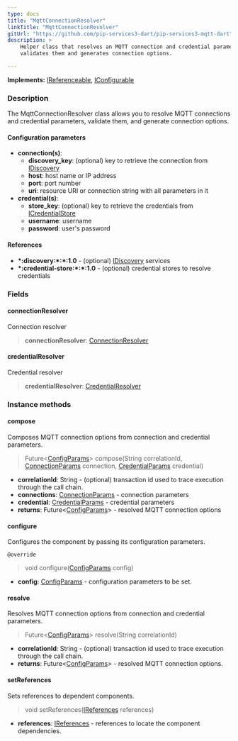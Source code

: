 ```yaml
---
type: docs
title: "MqttConnectionResolver"
linkTitle: "MqttConnectionResolver"
gitUrl: "https://github.com/pip-services3-dart/pip-services3-mqtt-dart"
description: >
    Helper class that resolves an MQTT connection and credential parameters, 
    validates them and generates connection options.

---
```


**Implements:** [IReferenceable](../../../commons/refer/ireferenceable), [IConfigurable](../../../commons/config/iconfigurable)

### Description

The MqttConnectionResolver class allows you to resolve MQTT connections and credential parameters, validate them, and generate connection options.

#### Configuration parameters

- **connection(s)**:
    - **discovery_key**: (optional) key to retrieve the connection from [IDiscovery](../../../components/connect/idiscovery)
    - **host**: host name or IP address
    - **port**: port number
    - **uri**: resource URI or connection string with all parameters in it
- **credential(s)**:
    - **store_key**: (optional) key to retrieve the credentials from [ICredentialStore](../../../components/auth/icredential_store)
    - **username**: username
    - **password**: user's password

#### References

- **\*:discovery:\*:\*:1.0** - (optional) [IDiscovery](../../../components/connect/idiscovery) services
- **\*:credential-store:\*:\*:1.0** - (optional) credential stores to resolve credentials



### Fields

<span class="hide-title-link">

#### connectionResolver
Connection resolver
> **connectionResolver**: [ConnectionResolver](../../../components/connect/connection_resolver)

#### credentialResolver
Credential resolver
> **credentialResolver**: [CredentialResolver](../../../components/auth/credential_resolver)

</span>


### Instance methods

#### compose
Composes MQTT connection options from connection and credential parameters.

> Future<[ConfigParams](../../../commons/config/config_params)> compose(String correlationId, [ConnectionParams](../../../components/connect/connection_params) connection, [CredentialParams](../../../components/auth/credential_params) credential)

- **correlationId**: String - (optional) transaction id used to trace execution through the call chain.
- **connections**: [ConnectionParams](../../../components/connect/connection_params) - connection parameters
- **credential**: [CredentialParams](../../../components/auth/credential_params) - credential parameters
- **returns**: Future<[ConfigParams](../../../commons/config/config_params)> - resolved MQTT connection options


#### configure
Configures the component by passing its configuration parameters.

`@override`
> void configure([ConfigParams](../../../commons/config/config_params) config)

- **config**: [ConfigParams](../../../commons/config/config_params) - configuration parameters to be set.


#### resolve
Resolves MQTT connection options from connection and credential parameters.

> Future<[ConfigParams](../../../commons/config/config_params)> resolve(String correlationId)

- **correlationId**: String - (optional) transaction id used to trace execution through the call chain.
- **returns**: Future<[ConfigParams](../../../commons/config/config_params)> - resolved MQTT connection options.


#### setReferences
Sets references to dependent components.

> void setReferences([IReferences](../../../commons/refer/ireferences) references)

- **references**: [IReferences](../../../commons/refer/ireferences) - references to locate the component dependencies.
